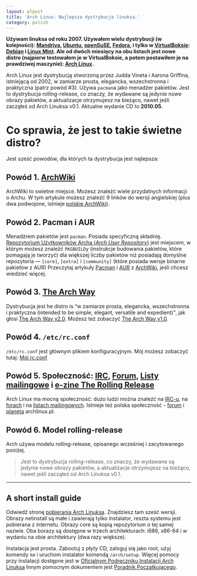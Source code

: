 ```yaml
---
layout: plpost
title: 'Arch Linux: Najlepsza dystrybucja linuksa.'
category: polish
---
```

**Używam linuksa od roku 2007. Używałem wielu dystrybucji (w kolejności): [Mandriva][], [Ubuntu][], [openSuSE][], [Fedora][], i tylko w [VirtualBoksie][VirtualBox]: [Debian][] i [Linux Mint][]. Ale od dwóch miesięcy na obu listach jest nowe distro (najpierw testowałem je w VirtualBoksie, a potem postawiłem je na prawdziwej maszynie): [Arch Linux][].**

Arch Linux jest dystrybucją stworzoną przez Judda Vineta i Aarona Griffina, istniejącą od 2002, w zamiarze prosta, elegancka, wszechstronna i praktyczna (patrz powód #3). Używa `pacman`a jako menadżer pakietów. Jest to dystrybucja rolling-release, co znaczy, że wydawane są jedynie nowe obrazy pakietów, a aktualizacje otrzymujesz na bieżąco, nawet jeśli zacząłeś od Arch Linuksa v0.1. Aktualne wydanie CD to **2010.05**.

# Co sprawia, że jest to takie świetne distro?
Jest sześć powodów, dla których ta dystrybucja jest najlepsza:

## Powód 1. [ArchWiki][]
ArchWiki to swietne miejsce. Możesz znależć wiele przydatnych informacji o Archu. W tym artykule możesz znaleźć 9 linków do wersji angielskiej (plus dwa podwojone, istnieje [polskie ArchWiki][]).

## Powód 2. Pacman i AUR
Menadżrem pakietów jest `pacman`. Posiada specyficzną składnię. [Repozytorium Użytkowników Archa (*Arch User Repository*)][AUR] jest miejscem, w którym możesz znaleźć `PKGBUILD`y (instrukcje budowania pakietów, które pomagają je tworzyć) dla większej liczby pakietów niż posiadają domyślne repozytoria — `[core]`, `[extra]` i `[community]` (które posiada wersje binarne pakietów z AUR) Przeczytaj artykuły [Pacman][] i [AUR][ArchWiki: AUR] z [ArchWiki][], jeśli chcesz wiedzieć więcej.

## Powód 3. [The Arch Way][tawv2]
Dystrybucja jest he distro is <q>w zamiarze prosta, elegancka, wszechstronna i praktyczna (intended to be simple, elegant, versatile and expedient)</q>, jak głosi [The Arch Way v2.0][tawv2]. Możesz też zobaczyć [The Arch Way v1.0][tawv1].

## Powód 4. `/etc/rc.conf`
`/etc/rc.conf` jest głównym plikiem konfiguracyjnym. Mój możesz zobaczyć tutaj: [Mój rc.conf][rcc]

## Powód 5. Społeczność: [IRC][], [Forum][Forums], [Listy mailingowe][MLs] i [e-zine The Rolling Release][The Rolling Release e-zine]
Arch Linux ma mocną społeczność: dużo ludzi można znaleźć na [IRC-u][IRC], na [forach][Forums] i na [listach mailingowych][MLs]. Istnieje też polska społeczność - [forum][] i [planeta][] archlinux.pl.

## Powód 6. Model rolling-release
Arch używa modelu rolling-release, opisanego wcześniej i zacytowanego poniżej.

> Jest to dystrybucja rolling-release, co znaczy, że wydawane są jedynie nowe obrazy pakietów, a aktualizacje otrzymujesz na bieżąco, nawet jeśli zacząłeś od Arch Linuksa v0.1.

<hr>

## A short install guide
Odwiedź stronę [pobierania Arch Linuksa][Arch Linux Downloads]. Znajdziesz tam sześć wersji. Obrazy netinstall są małe i zawierają tylko instalator, reszta systemu jest pobierana z internetu. Obrazy core są kopią repozytorium o tej samej nazwie. Oba borazy są dostępne w trzech architekturach: i686, x86-64 i w wydaniu na obie architektury (dwa razy większe).

Instalacja jest prosta. Zabootuj z płyty CD, zaloguj się jako root, użyj komendy `km` i uruchom instalator komendą `/arch/setup`. Więcej pomocy przy instalacji dostępne jest w [Oficjalnym Podręczniku Instalacji Arch Linuksa][Official Arch Linux Install Guide] Innym pomocnym dokumentem jest [Poradnik Początkującego][beginners guide].

[Mandriva]:                          http://www2.mandriva.com/en/ "Mandriva"
[Ubuntu]:                            http://ubuntu.com "Ubuntu"
[openSuSE]:                          http://opensuse.org "openSuSE"
[Fedora]:                            http://fedoraproject.org "Fedora"
[VirtualBox]:                        http://virtualbox.org "VirtualBox"
[Debian]:                            http://debian.org "Debian"
[Linux Mint]:                        http://linuxmint.com "Linux Mint"
[Arch Linux]:                        http://archlinux.org "Arch Linux"
[ArchWiki]:                          https://wiki.archlinux.org/index.php/Main_Page "ArchWiki"
[Pacman]:                            https://wiki.archlinux.org/index.php/Pacman "Pacman"
[AUR]:                               http://aur.archlinux.org/ "AUR"
[ArchWiki: AUR]:                     https://wiki.archlinux.org/index.php/Arch_User_Repository "ArchWiki: Arch User Repository"
[rcc]:                               http://kwpolska.co.cc/privpastebin/index.php?id=1297105122.9 "Mój rc.conf"
[IRC]:                               https://wiki.archlinux.org/index.php/IRC_Channel "IRC Channel"
[Forums]:                            https://bbs.archlinux.org "Forums"
[MLs]:                               http://mailman.archlinux.org/mailman/listinfo/ "Mailing Lists"
[The Rolling Release e-zine]:        http://rollingrelease.com/ "Rolling Release"
[tawv1]:                             https://wiki.archlinux.org/index.php/The_Arch_Way "The Arch Way"
[tawv2]:                             https://wiki.archlinux.org/index.php/The_Arch_Way_v2.0 "The Arch Way v2.0"
[The History of Arch Linux]:         https://wiki.archlinux.org/index.php/History_of_Arch_Linux "History of Arch linux"
[Arch Linux Downloads]:              http://www.archlinux.org/download/ "Arch Linux Downloads"
[Official Arch Linux Install Guide]: https://wiki.archlinux.org/index.php/Official_Arch_Linux_Install_Guide "Official Arch Linux Install Guide"
[beginners guide]:                   https://wiki.archlinux.org/index.php/Beginners%27_Guide "Beginners&#8217; Guide"
[contact]:                           http://kwpolska.co.cc/polish/kontakt/ "Kontakt"
[polskie ArchWiki]:                  http://wiki.archlinux.pl "polskie ArchWiki"
[forum]:                             http://bbs.archlinux.pl "polskie forum Archa"
[planeta]:                           http://planeta.archlinux.pl "planeta Archa"
